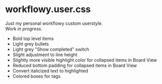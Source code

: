 # workflowy.user.css
Just my personal workflowy custom userstyle. <br>
<i>Work in progress.</i> <br>

<ul>
  <li>Bold top level items</li>
  <li>Light grey bullets</li>
  <li>Light grey "Show completed" switch</li>
  <li>Slight adjustment to line height</li>
  <li>Slightly more visible highlight color for collapsed items in Board View</li>
  <li>Reduced bottom padding for collapsed items in Board View</li>
  <li>Convert italicized text to highlighted</li>
  <li>Colored boxes for tags</li>
</ul>
